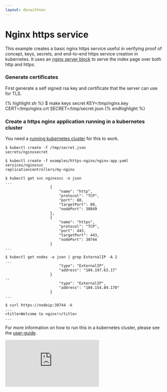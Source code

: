 ```yaml
---
layout: docwithnav
---
```

<!-- BEGIN MUNGE: UNVERSIONED_WARNING -->


<!-- END MUNGE: UNVERSIONED_WARNING -->

# Nginx https service

This example creates a basic nginx https service useful in verifying proof of concept, keys, secrets, and end-to-end https service creation in kubernetes.
It uses an [nginx server block](http://wiki.nginx.org/ServerBlockExample) to serve the index page over both http and https.

### Generate certificates

First generate a self signed rsa key and certificate that the server can use for TLS.

{% highlight sh %}
$ make keys secret KEY=/tmp/nginx.key CERT=/tmp/nginx.crt SECRET=/tmp/secret.json
{% endhighlight %}

### Create a https nginx application running in a kubernetes cluster

You need a [running kubernetes cluster](../../docs/getting-started-guides/) for this to work.

```
$ kubectl create -f /tmp/secret.json
secrets/nginxsecret

$ kubectl create -f examples/https-nginx/nginx-app.yaml
services/nginxsvc
replicationcontrollers/my-nginx

$ kubectl get svc nginxsvc -o json
...
                    {
                        "name": "http",
                        "protocol": "TCP",
                        "port": 80,
                        "targetPort": 80,
                        "nodePort": 30849
                    },
                    {
                        "name": "https",
                        "protocol": "TCP",
                        "port": 443,
                        "targetPort": 443,
                        "nodePort": 30744
                    }
...

$ kubectl get nodes -o json | grep ExternalIP -A 2
...
                        "type": "ExternalIP",
                        "address": "104.197.63.17"
                    }
--
                        "type": "ExternalIP",
                        "address": "104.154.89.170"
                    }
...

$ curl https://nodeip:30744 -k
...
<title>Welcome to nginx!</title>
...
```

For more information on how to run this in a kubernetes cluster, please see the [user-guide](../../docs/user-guide/connecting-applications.html).


<!-- BEGIN MUNGE: GENERATED_ANALYTICS -->
[![Analytics](https://kubernetes-site.appspot.com/UA-36037335-10/GitHub/examples/https-nginx/README.md?pixel)]()
<!-- END MUNGE: GENERATED_ANALYTICS -->

